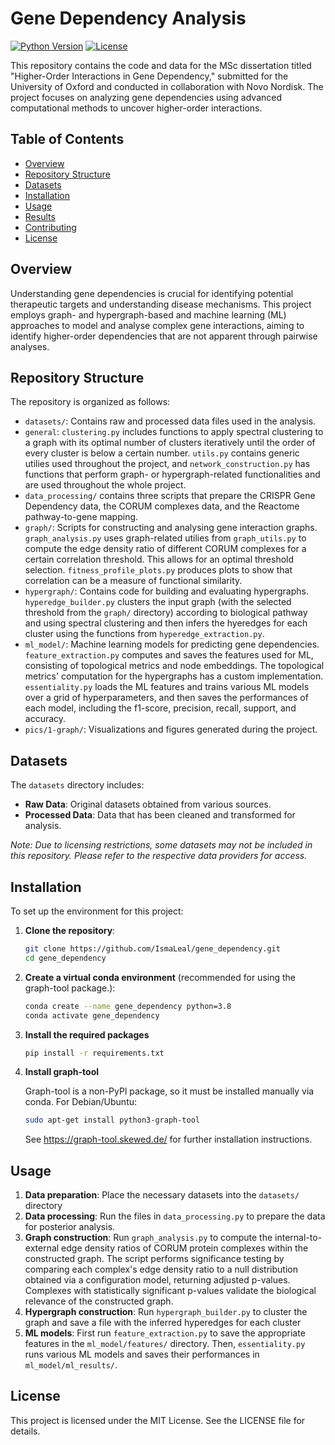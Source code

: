 # Gene Dependency Analysis

[![Python Version](https://img.shields.io/badge/python-3.8%2B-blue)](https://www.python.org/downloads/)
[![License](https://img.shields.io/badge/license-MIT-green)](LICENSE)

This repository contains the code and data for the MSc dissertation titled "Higher-Order Interactions in Gene Dependency," submitted for the University of Oxford and conducted in collaboration with Novo Nordisk. The project focuses on analyzing gene dependencies using advanced computational methods to uncover higher-order interactions.

## Table of Contents

- [Overview](#overview)
- [Repository Structure](#repository-structure)
- [Datasets](#datasets)
- [Installation](#installation)
- [Usage](#usage)
- [Results](#results)
- [Contributing](#contributing)
- [License](#license)

## Overview

Understanding gene dependencies is crucial for identifying potential therapeutic targets and understanding disease mechanisms. This project employs graph- and hypergraph-based and machine learning (ML) approaches to model and analyse complex gene interactions, aiming to identify higher-order dependencies that are not apparent through pairwise analyses.

## Repository Structure

The repository is organized as follows:

- `datasets/`: Contains raw and processed data files used in the analysis.
- `general`: `clustering.py` includes functions to apply spectral clustering to a graph with its optimal number of clusters iteratively until the order of every cluster is below a certain number. `utils.py` contains generic utilies used throughout the project, and `network_construction.py` has functions that perform graph- or hypergraph-related functionalities and are used throughout the whole project.
- `data_processing/` contains three scripts that prepare the CRISPR Gene Dependency data, the CORUM complexes data, and the Reactome pathway-to-gene mapping.
- `graph/`: Scripts for constructing and analysing gene interaction graphs. `graph_analysis.py` uses graph-related utilies from `graph_utils.py` to compute the edge density ratio of different CORUM complexes for a certain correlation threshold. This allows for an optimal threshold selection. `fitness_profile_plots.py` produces plots to show that correlation can be a measure of functional similarity.
- `hypergraph/`: Contains code for building and evaluating hypergraphs. `hyperedge_builder.py` clusters the input graph (with the selected threshold from the `graph/` directory) according to biological pathway and using spectral clustering and then infers the hyeredges for each cluster using the functions from `hyperedge_extraction.py`.
- `ml_model/`: Machine learning models for predicting gene dependencies. `feature_extraction.py` computes and saves the features used for ML, consisting of topological metrics and node embeddings. The topological metrics' computation for the hypergraphs has a custom implementation. `essentiality.py` loads the ML features and trains various ML models over a grid of hyperparameters, and then saves the performances of each model, including the f1-score, precision, recall, support, and accuracy.
- `pics/1-graph/`: Visualizations and figures generated during the project.

## Datasets

The `datasets` directory includes:

- **Raw Data**: Original datasets obtained from various sources.
- **Processed Data**: Data that has been cleaned and transformed for analysis.

*Note: Due to licensing restrictions, some datasets may not be included in this repository. Please refer to the respective data providers for access.*

## Installation

To set up the environment for this project:

1. **Clone the repository**:

   ```bash
   git clone https://github.com/IsmaLeal/gene_dependency.git
   cd gene_dependency
   ```

2. **Create a virtual conda environment** (recommended for using the graph-tool package.):
   
   ```bash
   conda create --name gene_dependency python=3.8
   conda activate gene_dependency
   ```

3. **Install the required packages**
   
   ```bash
   pip install -r requirements.txt
   ```

4. **Install graph-tool**

   Graph-tool is a non-PyPl package, so it must be installed manually via conda. For Debian/Ubuntu:
    ```bash
    sudo apt-get install python3-graph-tool
    ```
   See https://graph-tool.skewed.de/ for further installation instructions.

## Usage

1. **Data preparation**: Place the necessary datasets into the `datasets/` directory
2. **Data processing**: Run the files in `data_processing.py` to prepare the data for posterior analysis.
3. **Graph construction**: Run `graph_analysis.py` to compute the internal-to-external edge density ratios of CORUM protein complexes within the constructed graph. The script performs significance testing by comparing each complex's edge density ratio to a null distribution obtained via a configuration model, returning adjusted p-values. Complexes with statistically significant p-values validate the biological relevance of the constructed graph.
4. **Hypergraph construction**: Run `hypergraph_builder.py` to cluster the graph and save a file with the inferred hyperedges for each cluster
5. **ML models**: First run `feature_extraction.py` to save the appropriate features in the `ml_model/features/` directory. Then, `essentiality.py` runs various ML models and saves their performances in `ml_model/ml_results/`.

## License
This project is licensed under the MIT License. See the LICENSE file for details.
